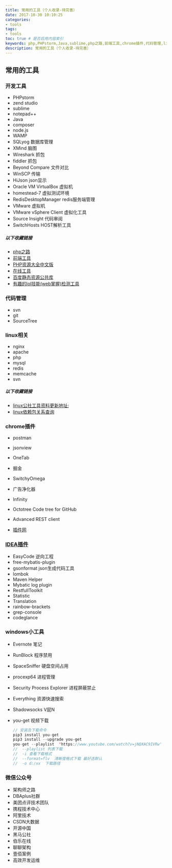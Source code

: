 ```yaml
---
title: 常用的工具（个人收录-待完善）
date: 2017-10-30 10:10:25
categories: 
- tools
tags:
- tools
toc: true # 是否启用内容索引
keywords: php,PHPstorm,Java,sublime,php之路,前端工具,chrome插件,代码管理,linux,windows小工具,架构师之路,DBAplus社群,美团点评技术团队,携程技术,中心阿里技术,CSDN大数据,开源中国,伯乐在线,聊聊架构,壹佰案例,高效开发运维
description: 常用的工具（个人收录-待完善）
---
```


## 常用的工具


### 开发工具

- PHPstorm
- zend studio
- sublime
- notepad++
- Java
- composer
- node.js
- WAMP
- SQLyog 数据库管理
- XMind  脑图
- Wireshark 抓包
- fiddler 抓包
- Beyond Compare 文件对比
- WinSCP 传输
- HiJson json显示
- Oracle VM VirtualBox  虚拟机
- homestead-7 虚拟测试环境
- RedisDesktopManager redis服务端管理
- VMware 虚拟机
- VMware vSphere Client 虚拟化工具
- Source Insight 代码审阅
- SwitchHosts HOST解析工具


##### 以下收藏链接


- [php之路](https://laravel-china.github.io/php-the-right-way/)
- [前端工具](http://www.fefork.com/fetool/)
- [PHP资源大全中文版](https://github.com/zhongweixiang/awesome-php-cn)
- [在线工具](http://tool.lu/)
- [百度静态资源公共库](http://cdn.code.baidu.com/)
- [有趣的lol技能(web掌握)检测工具](http://skill.phodal.com/#_a2b2c2de3fgh2i2jklm2nopqr2stuvwx2y2z_1_Name)


### 代码管理

- svn
- git
- SourceTree

### linux相关 

- nginx
- apache
- php
- mysql
- redis
- memcache
- svn
##### 以下收藏链接
- [linux公社工具资料更新地址](http://linux.linuxidc.com/index.php);
- [linux依赖包关系查询](http://rpmfind.net/)

### chrome插件

- postman

- jsonview

- OneTab

- 掘金

- SwitchyOmega

- 广告净化器

- Infinity

- Octotree Code tree for GitHub

- Advanced REST client

- [插件网](http://www.cnplugins.com/)

  

###  [IDEA插件](https://plugins.jetbrains.com/)

- EasyCode 逆向工程
- free-mybatis-plugin   
- gsonformat  json生成代码工具
- lombok
- Maven Helper
- Mybatic log plugin
- RestfullToolkit
- Statistic
- Translation
- rainbow-brackets
- grep-console
- codeglance



### windows小工具

- Evernote 笔记 

- RunBlock 程序禁用

- SpaceSniffer 硬盘空间占用

- procexp64 进程管理

- Security Process Explorer 进程屏蔽禁止

- Everything 资源快速搜索

- Shadowsocks V屁N

- you-get 视频下载

  ```java
  // 安装及下载命令
  pip3 install you-get
  pip3 install --upgrade you-get
  you-get --playlist  'https://www.youtube.com/watch?v=jNQXAC9IVRw'
  //  --playlist 列表下载
  //  -i 查看下载格式
  //  --format=flv  清晰度格式下载 最好选默认
  //  -o d:/xx  下载路径
  ```
  
  

### 微信公众号

- 架构师之路
- DBAplus社群
- 美团点评技术团队
- 携程技术中心
- 阿里技术
- CSDN大数据
- 开源中国
- 黑马公社
- 伯乐在线
- 聊聊架构
- 壹佰案例
- 高效开发运维